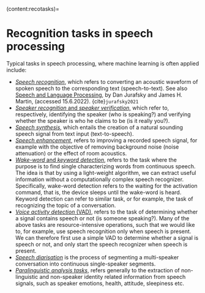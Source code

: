 (content:recotasks)=
# Recognition tasks in speech processing

Typical tasks in speech processing, where machine learning is often
applied include:

-   [*Speech recognition*](Recognition/Speech_Recognition.md), which refers to converting an acoustic
    waveform of spoken speech to the corresponding text
    (speech-to-text). See also [Speech and Language Processing](https://web.stanford.edu/~jurafsky/slp3/), by Dan Jurafsky and James H. Martin, (accessed 15.6.2022). {cite}`jurafsky2021`
-   [*Speaker recognition* and *speaker verification,*](Recognition/Speaker_Recognition_and_Verification.md) which refer to,
    respectively, identifying the speaker (who is speaking?) and
    verifying whether the speaker is who he claims to be (is it really
    you?).
-   [*Speech synthesis*](Speech_Synthesis.md), which entails the creation of a natural sounding
    speech signal from text input (text-to-speech).
-   *[Speech enhancement](Speech_enhancement)*, refers to improving a
    recorded speech signal, for example with the objective of removing
    background noise (noise attenuation) or the effect of room
    acoustics.
-   [*Wake-word* and *keyword detection*](Recognition/Wake-word_and_keyword_spotting), refers to the task
    where the purpose is to find single characterizing words from
    continuous speech. The idea is that by using a light-weight
    algorithm, we can extract useful information without a
    computationally complex speech recognizer. Specifically, wake-word
    detection refers to the waiting for the activation command, that is,
    the device sleeps until the wake-word is heard. Keyword detection
    can refer to similar task, or for example, the task of recognizing
    the topic of a conversation.
-   [*Voice activity detection* (VAD)](Recognition/Voice_activity_detection.ipynb),
    refers to the task of determining whether a signal contains speech
    or not (is someone speaking?). Many of the above tasks are
    resource-intensive operations, such that we would like to, for
    example, use speech recognition only when speech is present. We can
    therefore first use a simple VAD to determine whether a signal is
    speech or not, and only start the speech recognizer when speech is
    present.
-   [*Speech
    diarisation*](https://en.wikipedia.org/wiki/Speaker_diarisation) is
    the process of segmenting a multi-speaker conversation into
    continuous single-speaker segments.
-   [*Paralinguistic analysis tasks*](Recognition/Paralinguistic_speech_processing),
    refers generally to the extraction of non-linguistic and non-speaker
    identity related information from speech signals, such as speaker
    emotions, health, attitude, sleepiness etc.
